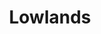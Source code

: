 ---
artist: U
title: Lowlands
apple_link: 'https://music.apple.com/us/album/lowlands-ep/1497943564'
link: 'https://www.dropbox.com/s/tgex8jpadxch6m1/U.zip?dl=1'
content: ""
new_image: ../assets/FFWD/Lowlands.jpg
published_date: '2020-03-26T22:28:23.000Z'
---